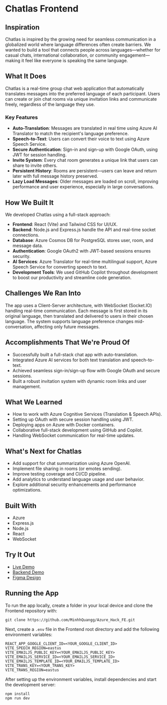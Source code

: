 # Chatlas Frontend

## Inspiration
Chatlas is inspired by the growing need for seamless communication in a globalized world where language differences often create barriers. We wanted to build a tool that connects people across languages—whether for casual chats, international collaboration, or community engagement—making it feel like everyone is speaking the same language.

## What It Does
Chatlas is a real-time group chat web application that automatically translates messages into the preferred language of each participant. Users can create or join chat rooms via unique invitation links and communicate freely, regardless of the language they use.

### Key Features
- **Auto-Translation**: Messages are translated in real time using Azure AI Translator to match the recipient's language preference.
- **Speech-to-Text**: Users can convert their voice to text using Azure Speech Service.
- **Secure Authentication**: Sign-in and sign-up with Google OAuth, using JWT for session handling.
- **Invite System**: Every chat room generates a unique link that users can share to invite others.
- **Persistent History**: Rooms are persistent—users can leave and return later with full message history preserved.
- **Lazy Load Messages**: Older messages are loaded on scroll, improving performance and user experience, especially in large conversations.

## How We Built It
We developed Chatlas using a full-stack approach:

- **Frontend**: React (Vite) and Tailwind CSS for UI/UX.
- **Backend**: Node.js and Express.js handle the API and real-time socket connections.
- **Database**: Azure Cosmos DB for PostgreSQL stores user, room, and message data.
- **Authentication**: Google OAuth2 with JWT-based sessions ensures security.
- **AI Services**: Azure Translator for real-time multilingual support, Azure Speech Service for converting speech to text.
- **Development Tools**: We used GitHub Copilot throughout development to boost our productivity and streamline code generation.

## Challenges We Ran Into
The app uses a Client-Server architecture, with WebSocket (Socket.IO) handling real-time communication. Each message is first stored in its original language, then translated and delivered to users in their chosen language. The system supports language preference changes mid-conversation, affecting only future messages.

## Accomplishments That We're Proud Of
- Successfully built a full-stack chat app with auto-translation.
- Integrated Azure AI services for both text translation and speech-to-text.
- Achieved seamless sign-in/sign-up flow with Google OAuth and secure sessions.
- Built a robust invitation system with dynamic room links and user management.

## What We Learned
- How to work with Azure Cognitive Services (Translation & Speech APIs).
- Setting up OAuth with secure session handling using JWT.
- Deploying apps on Azure with Docker containers.
- Collaborative full-stack development using GitHub and Copilot.
- Handling WebSocket communication for real-time updates.

## What's Next for Chatlas
- Add support for chat summarization using Azure OpenAI.
- Implement file sharing in rooms (or emotes sending).
- Improve testing coverage and CI/CD pipeline.
- Add analytics to understand language usage and user behavior.
- Explore additional security enhancements and performance optimizations.

## Built With
- Azure
- Express.js
- Node.js
- React
- WebSocket

## Try It Out
- [Live Demo](https://www.youtube.com/watch?v=Q3Jx4viHm-g)
- [Backend Demo](#)
- [Figma Design](https://www.figma.com/design/ASHnFz7S1Fb0QeD3OFd9yf/Azure-AI-Hackathon?node-id=0-1&p=f&t=VsNwiJKGRJSAzFw0-0)

## Running the App
To run the app locally, create a folder in your local device and clone the Frontend repository with:

```
git clone https://github.com/MinhhQuangg/Azure_Hack_FE.git
```

Next, create a `.env` file in the Frontend root directory and add the following environment variables:

```
REACT_APP_GOOGLE_CLIENT_ID=<YOUR_GOOGLE_CLIENT_ID>
VITE_SPEECH_REGION=eastus
VITE_EMAILJS_PUBLIC_KEY=<YOUR_EMAILJS_PUBLIC_KEY>
VITE_EMAILJS_SERVICE_ID=<YOUR_EMAILJS_SERVICE_ID>
VITE_EMAILJS_TEMPLATE_ID=<YOUR_EMAILJS_TEMPLATE_ID>
VITE_TRANS_KEY=<YOUR_TRANS_KEY>
VITE_TRANS_REGION=eastus
```

After setting up the environment variables, install dependencies and start the development server:

```
npm install
npm run dev
```
